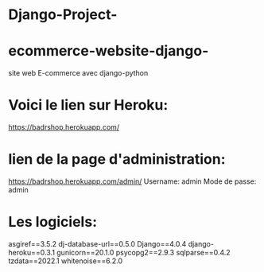 # Django-Project-
# ecommerce-website-django-
site web E-commerce avec django-python

# Voici le lien sur Heroku:
https://badrshop.herokuapp.com/
# lien de la page d'administration:
https://badrshop.herokuapp.com/admin/
Username: admin
Mode de passe: admin
# Les logiciels:
asgiref==3.5.2
dj-database-url==0.5.0
Django==4.0.4 
django-heroku==0.3.1
gunicorn==20.1.0
psycopg2==2.9.3 
sqlparse==0.4.2
tzdata==2022.1
whitenoise==6.2.0
